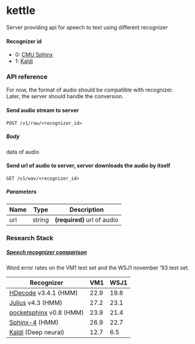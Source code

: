 kettle
==
Server providing api for speech to text using different recognizer

#### Recognizer id
- 0: [CMU Sphinx](http://cmusphinx.sourceforge.net)
- 1: [Kaldi](http://kaldi.sourceforge.net)

### API reference
For now, the format of audio should be compatible with recognizer.<br/>
Later, the server should handle the conversion.


#### Send audio stream to server
>
```
POST /v1/raw/<recognizer_id>
```
##### Body<br/>
data of audio


#### Send url of audio to server, server downloads the audio by itself
>
```
GET /v1/wav/<recognizer_id>
```
##### Parameters
Name  | Type | Description
----  | ---- | -----------
url   |string|**(required)** url of audio

### Research Stack
##### [Speech recognizer comparison](http://suendermann.com/su/pdf/oasis2014.pdf)
Word error rates on the VM1 test set and the WSJ1 november ’93 test set.

  Recognizer                                                         | VM1  | WSJ1 
  ----------                                                         | ---  | ----
[HDecode](http://htk.eng.cam.ac.uk/extensions/)     v3.4.1     (HMM) | 22.9 | 19.8 
[Julius](http://julius.sourceforge.jp/en_index.php) v4.3       (HMM) | 27.2 | 23.1 
[pocketsphinx](http://cmusphinx.sourceforge.net) v0.8          (HMM) | 23.9 | 21.4 
[Sphinx-4](http://cmusphinx.sourceforge.net)                   (HMM) | 26.9 | 22.7 
[Kaldi](http://kaldi.sourceforge.net)                   (Deep neural)| 12.7 |  6.5 
